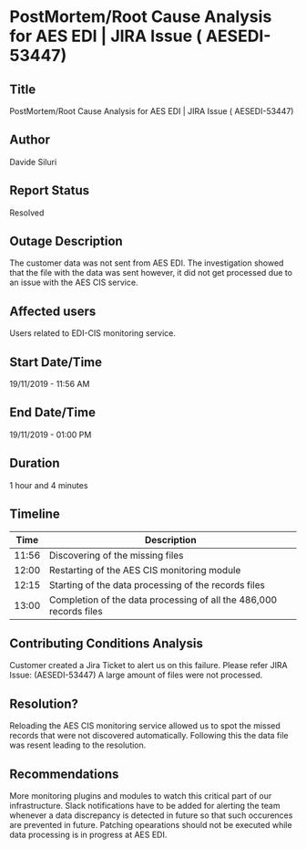 # PostMortem/Root Cause Analysis for AES EDI | JIRA Issue ( AESEDI-53447)

## Title
PostMortem/Root Cause Analysis for AES EDI | JIRA Issue ( AESEDI-53447)

## Author
Davide Siluri

## Report Status
Resolved

## Outage Description
The customer data was not sent from AES EDI. The investigation showed that the file with the data was sent however, it did not get processed due to an issue with the AES CIS service.

## Affected users
Users related to EDI-CIS monitoring service.

## Start Date/Time
19/11/2019 - 11:56 AM

## End Date/Time
19/11/2019 - 01:00 PM

## Duration
1 hour and 4 minutes

## Timeline

| Time          | Description   | 
| ------------- |-------------|
| 11:56         | Discovering of the missing files |
| 12:00      | Restarting of the AES CIS monitoring module      |
| 12:15 | Starting of the data processing of the records files     |
| 13:00	        | Completion of the data processing of all the 486,000 records files

	
## Contributing Conditions Analysis
Customer created a Jira Ticket to alert us on this failure. Please refer JIRA Issue: (AESEDI-53447)
A large amount of files were not processed.

## Resolution?
Reloading the AES CIS monitoring service allowed us to spot the missed records that were not discovered automatically. Following this the data file was resent leading to the resolution.

## Recommendations
More monitoring plugins and modules to watch this critical part of our infrastructure.
Slack notifications have to be added for alerting the team whenever a data discrepancy is detected in future so that such occurences are prevented in future.
Patching opearations should not be executed while data processing is in progress at AES EDI.

